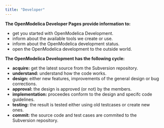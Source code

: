 ```yaml
---
title: "Developer"
---
```

**The OpenModelica Developer Pages provide information to:** 

  * get you started with OpenModelica Development.
  * inform about the available tools we create or use.
  * inform about the OpenModelica development status.
  * open the OpenModelica development to the outside world.

**The OpenModelica Development has the following cycle:** 

  * **acquire:** get the latest source from the Subversion repository.
  * **understand:** understand how the code works.
  * **design:** either new features, improvements of the general design or bug corrections.
  * **approval:** the design is approved (or not) by the members.
  * **implementation:** proceedes conform to the design and specifc code guidelines.
  * **testing:** the result is tested either using old testcases or create new ones.
  * **commit:** the source code and test cases are commited to the Subversion repository.